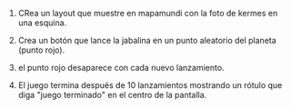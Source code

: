 1.  CRea un layout que muestre en mapamundi con la foto de kermes en una esquina.

2. Crea un botón que lance la jabalina en un punto aleatorio del planeta (punto rojo).

3. el punto rojo desaparece con cada nuevo lanzamiento.

4. El juego termina después de 10 lanzamientos mostrando un rótulo que diga "juego terminado" en el centro de la pantalla.